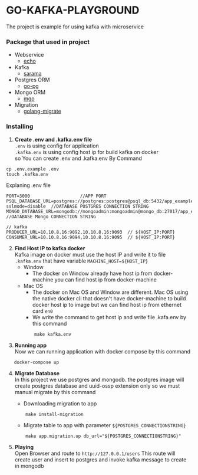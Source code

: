 # GO-KAFKA-PLAYGROUND
The project is example for using kafka with microservice 

### Package that used in project 
*  Webservice
    *  [echo](https://github.com/labstack/echo)
*  Kafka
    *  [sarama](https://github.com/Shopify/sarama)  
*  Postgres ORM
    *  [go-pg](https://github.com/go-pg/pg)
*  Mongo ORM
    *  [mgo](github.com/globalsign/mgo)
*  Migration
    *  [golang-migrate](https://github.com/golang-migrate/migrate)

### Installing 

1.  **Create .env and .kafka.env file** <br>
`.env` is using config for application <br> 
`.kafka.env` is using config host ip for build kafka on docker <br> 
so You can create .env and .kafka.env By Command
```
cp .env.example .env
touch .kafka.env
```
Explaning .env file 
```
PORT=3000                   //APP PORT
PSQL_DATABASE_URL=postgres://postgres:postgres@psql_db:5432/app_example?sslmode=disable  //DATABASE POSTGRES CONNECTION STRING
MONGO_DATABASE_URL=mongodb://mongoadmin:mongoadmin@mongo_db:27017/app_example //DATABASE Mongo CONNECTION STRING

// kafka 
PRODUCER_URL=10.10.8.16:9092,10.10.8.16:9093  // ${HOST_IP:PORT}
CONSUMER_URL=10.10.8.16:9094,10.10.8.16:9095  // ${HOST_IP:PORT}
```
2.  **Find Host IP to kafka docker** <br>
Kafka image on docker must use the host IP and write it to file `.kafka.env` that have variable `MACHINE_HOST=${HOST_IP}`
    * Window
        - The docker on Window already have host ip from docker-machine you can find host ip from docker-machine
    * Mac OS 
        - The docker on Mac OS and Window are different. Mac OS using the native docker cli that doesn't have docker-machine to build docker host ip to image but we can find host ip from ethernet card `en0`
        - We write the command to get host ip and write file .kafa.env by this command 
        ```
            make kafka.env
        ```
3.  **Running app**  <br>
Now we can running application with docker compose by this command
```
   docker-compose up
```
4. **Migrate Database** <br>
In this project we use postgres and mongodb. the postgres image will create postgres database and uuid-ossp extension only so we must manual migrate by this command 
    -  Downloading migration to app 
    ```
        make install-migration
    ```     
    -  Migrate table to app with parameter `${POSTGRES_CONNECTIONSTRING}`
    ```
        make app.migration.up db_url="${POSTGRES_CONNECTIONSTRING}"
    ```

5. **Playing**  <br>
    Open Browser and route to `http://127.0.0.1/users` This route will create user and insert to postgres and invoke kafka message to create in mongodb